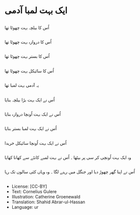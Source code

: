 # ایک بہت لمبا آدمی

##
اُس کا بیلچہ بہت چھوٹا تھا

##
اُس کا دروازہ بہت چھوٹا تھا

##
اُس کا بستر بہت چھوٹا تھا

##
اُس کا سائیکل بہت چھوٹا تھا

##
یہ آدمی بہت لمبا تھا

##
اُس نے ایک بہت بڑا بیلچہ بنایا

##
اُس نے ایک بہت اُونچا دروازہ بنایا

##
اُس نے ایک بہت لمبا بستر بنایا

##
اُس نے ایک بہت اُونچا سائیکل خریدا

##
وہ ایک بہت اُونچی کر سی پر بیٹھا ۔ اُس نے بہت لمبے کانٹے سے کھانا کھایا

##
اُس نے اپنا گھر چھوڑ دیا اور جنگل میں رہنے لگا ۔ وہ وہاں کئی سالوں تک رہا

##
* License: [CC-BY]
* Text: Cornelius Gulere
* Illustration: Catherine Groenewald
* Translation: Shahid Abrar-ul-Hassan
* Language: ur
